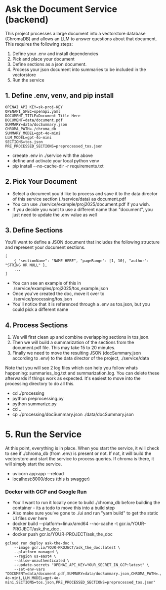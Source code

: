 # Ask the Document Service (backend)

This project processes a large document into a vectorstore database (ChromaDB) and allows an LLM to answer questions about that document. This requires the following steps:

1. Define your .env and install dependencies
2. Pick and place your document
3. Define sections as a json document.
4. Process your json document into summaries to be included in the vectorstore
5. Run the service

## 1. Define .env, venv, and pip install

```
OPENAI_API_KEY=sk-proj-KEY
OPENAPI_SPEC=openapi.yaml
DOCUMENT_TITLE=Document Title Here
DOCUMENT=data/document.pdf
SUMMARY=data/docSummary.json
CHROMA_PATH=./chroma_db
SUMMARY_MODEL=gpt-4o-mini
LLM_MODEL=gpt-4o-mini
SECTIONS=tos.json
PRE_PROCESSED_SECTIONS=preprocessed_tos.json
```
* creeate .env in ./service with the above
* define and activate your local python venv
* pip install --no-cache-dir -r requirements.txt

## 2. Pick Your Document

* Select a document you'd like to process and save it to the data director of this service section (./service/data) as document.pdf
* You can use ./service/example/proj2025/document.pdf if you wish.
* If you decide you want to use a different name than "document", you just need to update the .env value as well

## 3. Define Sections

You'll want to define a JSON document that includes the following structure and represent your document sections.
```
[
    { "sectionName": "NAME HERE", "pageRange": [1, 10], "author": "STRING OR NULL" },
    ...
]
```
* You can see an example of this in ./service/examples/proj2025/tos_example.json
* Once you've created the doc, move it over to ./service/processing/tos.json
* You'll notice that it is referenced through a .env as tos.json, but you could pick a different name

## 4. Process Sections

1. We will first clean up and combine overlapping sections in tos.json.
2. Then we will build a summarization of the sections from the document.pdf file. This may take 15 to 20 minutes.
3. Finally we need to move the resulting JSON (docSummary.json according to .env) to the data director of the project, ./service/data

Note that you will see 2 log files which can help you follow whats happening: summaries_log.txt and summarization.log. You can delete these afterwards if things work as expected. It's easiest to move into the processing directory to do all this.

* cd ./processing
* python preprocessing.py
* python summarize.py
* cd ..
* cp ./processing/docSummary.json ./data/docSummary.json

# 5. Run the Service

At this point, everything is in place. When you start the service, it will check to see if ./chroma_db (from .env) is present or not. If not, it will build the vectorstore and start the service to process queries. If chroma is there, it will simply start the service.

* uvicorn app:app --reload
* localhost:8000/docs (this is swagger)

### Docker with GCP and Google Run

* You'll want to run it locally once to build ./chroma_db before building the container - its a todo to move this into a build step
* Also make sure you've gone to ./ui and run "yarn build" to get the static UI files over here
* docker build --platform=linux/amd64 --no-cache -t gcr.io/YOUR-PROJECT/ask_the_doc .
* docker push gcr.io/YOUR-PROJECT/ask_the_doc

```
gcloud run deploy ask-the-doc \
    --image gcr.io/YOUR-PROJECT/ask_the_doc:latest \
    --platform managed \
    --region us-east4 \
    --allow-unauthenticated \
    --update-secrets "OPENAI_API_KEY=YOUR_SECRET_IN_GCP:latest" \
    --set-env-vars "DOCUMENT=data/document.pdf,SUMMARY=data/docSummary.json,CHROMA_PATH=./chroma_db,SUMMARY_MODEL=gpt-4o-mini,LLM_MODEL=gpt-4o-mini,SECTIONS=tos.json,PRE_PROCESSED_SECTIONS=preprocessed_tos.json"
```
